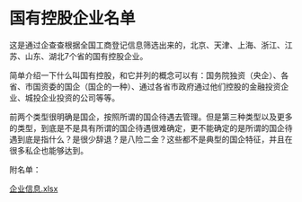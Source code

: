 # 国有控股企业名单

这是通过企查查根据全国工商登记信息筛选出来的，北京、天津、上海、浙江、江苏、山东、湖北7个省的国有控股企业。

简单介绍一下什么叫国有控股，和它并列的概念可以有：国务院独资（央企）、各省、市国资委的国企（国企的一种）、通过各省市政府通过他们控股的金融投资企业、城投企业投资的公司等等。

前两个类型很明确是国企，按照所谓的国企待遇去管理。但是第三种类型以及更多的类型，到底是不是具有所谓的国企待遇很难确定，更不能确定的是所谓的国企待遇到底是指什么？是很少辞退？是八险二金？这些都不是典型的国企特征，并且在很多私企也能够达到。

附名单：

 [企业信息.xlsx](attachment\企业信息.xlsx) 